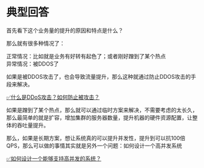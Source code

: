 # 典型回答

首先看下这个业务量的提升的原因和特点是什么？

那么就有很多种情况了：

正常情况：比如就是业务有好转有起色了；或者刚好蹭到了某个热点<br />异常情况：被DDOS了

如果是被DDOS攻击了，也会导致流量提升，那么这种就通过防止DDOS攻击的手段来解决。

[✅什么是DDoS攻击？如何防止被攻击？](https://www.yuque.com/hollis666/fo22bm/eyg3il?view=doc_embed&inner=0cbf18a0)

如果是蹭到了某个热点，那么就可以通过临时方案来解决，不需要考虑的太长久，那么最简单的就是扩容，增加集群的服务器数量，提升机器的硬件资源配置，让整体的吞吐量提升。

那么，如果是长期方案，想让系统真的可以提升并发性，提升到可以抗100倍QPS，那么可以做的事情其实就是另外一个问题：如何设计一个高并发系统

[✅如何设计一个能够支持高并发的系统？](https://www.yuque.com/hollis666/fo22bm/gfgqpua8gu3oag44?view=doc_embed)
